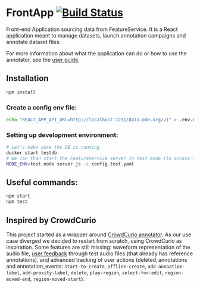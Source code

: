 # FrontApp [![Build Status](https://travis-ci.org/Project-OSmOSE/FrontApp.svg?branch=master)](https://travis-ci.org/Project-OSmOSE/FrontApp)

Front-end Application sourcing data from FeatureService. It is a React application meant to manage datasets, launch annotation campaigns and annotate dataset files.

For more information about what the application can do or how to use the annotator, see the [user guide](docs/user_guide_annotator.md).

## Installation

```sh
npm install
```

### Create a config env file:

```sh
echo "REACT_APP_API_URL=http://localhost:7231/data.ode.org/v1" > .env.development.local
```

### Setting up development environment:

```sh
# Let's make sure the DB is running
docker start testdb
# We can than start the FeatureService server in test mode (to access the test data)
NODE_ENV=test node server.js -c config.test.yaml
```

## Useful commands:

```sh
npm start
npm test
```

## Inspired by CrowdCurio

This project started as a wrapper around [CrowdCurio annotator](https://github.com/CrowdCurio/audio-annotator). As our use case diverged we decided to restart from scratch, using CrowdCurio as inspiration. Some features are still missing: waveform representation of the audio file, [user feedback](https://github.com/CrowdCurio/audio-annotator#feedback-mechanisms) through test audio files (that already has reference annotations), and advanced tracking of user actions (deleted_annotations and annotation_events: `start-to-create`, `offline-create`, `add-annoation-label`, `add-proxity-label`, `delete`, `play-region`, `select-for-edit`, `region-moved-end`, `region-moved-start`).
